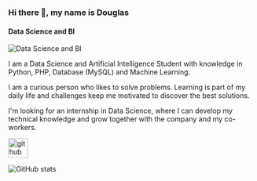 ### Hi there 👋, my name is Douglas
#### Data Science and BI
![Data Science and BI](https://media-exp1.licdn.com/dms/image/C5616AQGwinOugz3VZg/profile-displaybackgroundimage-shrink_350_1400/0/1629269019734?e=1643846400&v=beta&t=H306XKkuG4agIQX6ht3arOl9BzKIaocNkoxCzQz9uyA)

I am a Data Science and Artificial Intelligence Student with knowledge in Python, PHP, Database (MySQL) and Machine Learning.

I am a curious person who likes to solve problems. Learning is part of my daily life and challenges keep me motivated to discover the best solutions.

I'm looking for an internship in Data Science, where I can develop my technical knowledge and grow together with the company and my co-workers.





[<img src='https://cdn.jsdelivr.net/npm/simple-icons@3.0.1/icons/github.svg' alt='github' height='40'>](https://github.com/DouglasDeAlmeida)  

![GitHub stats](https://github-readme-stats.vercel.app/api?username=DouglasDeAlmeida&show_icons=true&count_private=true)  



